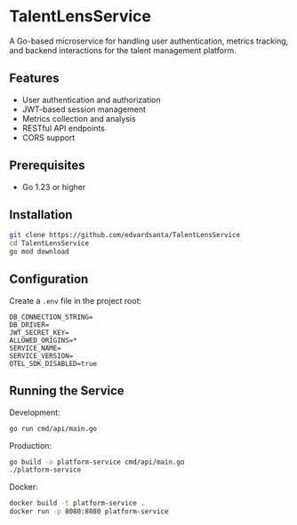 # TalentLensService

A Go-based microservice for handling user authentication, metrics tracking, and backend interactions for the talent management platform.

## Features

- User authentication and authorization
- JWT-based session management
- Metrics collection and analysis
- RESTful API endpoints
- CORS support

## Prerequisites

- Go 1.23 or higher

## Installation

```bash
git clone https://github.com/edvardsanta/TalentLensService
cd TalentLensService
go mod download
```

## Configuration

Create a `.env` file in the project root:

```env
DB_CONNECTION_STRING=
DB_DRIVER=
JWT_SECRET_KEY=
ALLOWED_ORIGINS=*
SERVICE_NAME=
SERVICE_VERSION=
OTEL_SDK_DISABLED=true
```

## Running the Service

Development:
```bash
go run cmd/api/main.go
```

Production:
```bash
go build -o platform-service cmd/api/main.go
./platform-service
```

Docker:
```bash
docker build -t platform-service .
docker run -p 8080:8080 platform-service
```